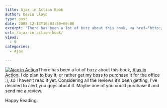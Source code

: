 ```yaml
---
title: Ajax in Action Book
author: Kevin Lloyd
type: post
date: 2005-12-13T16:04:50+00:00
excerpt: 'There has been a lot of buzz about this book, <a href="http://www.amazon.com/exec/obidos/redirect?tag=bazwebdevelop-20%26link_code=xm2%26camp=2025%26creative=165953%26path=http://www.amazon.com/gp/redirect.html%253fASIN=1932394613%2526tag=bazwebdevelop-20%2526lcode=xm2%2526cID=2025%2526ccmID=165953%2526location=/o/ASIN/1932394613%25253FSubscriptionId=0EMV44A9A5YT1RVDGZ82" title="View product details at Amazon">Ajax in Action</a>.'
url: /ajax-in-action-book/
views:
  - 9
categories:
  - Ajax

---
```

[<img src="https://i0.wp.com/images.amazon.com/images/P/1932394613.01._SCTHUMBZZZ_.jpg" alt="Ajax in Action" data-recalc-dims="1" />][1]There has been a lot of buzz about this book, [Ajax in Action][1]. I do plan to buy it, or rather get my boss to purchase it for the office :), so I haven&#8217;t read it yet. Considering all the reviews it&#8217;s been getting, I&#8217;ve decided to alert you guys about it. Maybe one of you could purchase it and send me a review.

Happy Reading.

 [1]: http://www.amazon.com/exec/obidos/redirect?tag=bazwebdevelop-20%26link_code=xm2%26camp=2025%26creative=165953%26path=http://www.amazon.com/gp/redirect.html%253fASIN=1932394613%2526tag=bazwebdevelop-20%2526lcode=xm2%2526cID=2025%2526ccmID=165953%2526location=/o/ASIN/1932394613%25253FSubscriptionId=0EMV44A9A5YT1RVDGZ82 "View product details at Amazon"